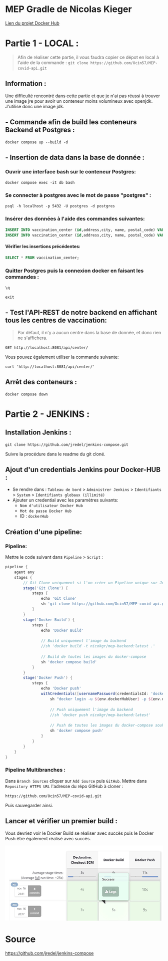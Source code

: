 # MEP Gradle de Nicolas Kieger
 
[Lien du projet Docker Hub](https://hub.docker.com/r/nicokgr/mep-backend)

# Partie 1 - LOCAL :

> Afin de réaliser cette partie, il vous faudra copier ce dépot en local à l'aide de la commande : `git clone https://github.com/Ocin57/MEP-covid-api.git`

## Information :
Une difficulté rencontré dans cette partie et que je n'ai pas réussi à trouver une image jre pour avoir un conteneur moins volumineux avec openjdk. J'utilise donc une image jdk.

## - Commande afin de build les conteneurs Backend et Postgres :

```shell
docker compose up --build -d
```

## - Insertion de data dans la base de donnée :
### Ouvrir une interface bash sur le conteneur Postgres:

```shell
docker compose exec -it db bash
```

### Se connecter à postgres avec le mot de passe "postgres" :

```shell
psql -h localhost -p 5432 -U postgres -d postgres
```

### Insérer des données à l'aide des commandes suivantes:

```sql
INSERT INTO vaccination_center (id,address,city, name, postal_code) VALUES (1, '5 rue du poisson','Paris','Centre de Paris','75000');
INSERT INTO vaccination_center (id,address,city, name, postal_code) VALUES (2, '2 rue de Brabois','Nancy','Centre de Nancy','54000');
```

#### Vérifier les insertions précédentes: 

```sql
SELECT * FROM vaccination_center;
```

### Quitter Postgres puis la connexion docker en faisant les commandes : 

```shell
\q
```
```shell
exit
```

## - Test l'API-REST de notre backend en affichant tous les centres de vaccination:

> Par défaut, il n'y a aucun centre dans la base de donnée, et donc rien ne s'affichera.

```
GET http://localhost:8081/api/center/
```

Vous pouvez également utiliser la commande suivante:

```shell
curl 'http://localhost:8081/api/center/'
```

## Arrêt des conteneurs :

```shell
docker compose down
```


# Partie 2 - JENKINS :

## Installation Jenkins :
```shell
git clone https://github.com/jredel/jenkins-compose.git
```
Suivre la procédure dans le readme du git cloné.

## Ajout d'un credentials Jenkins pour Docker-HUB :
- Se rendre dans :
``Tableau de bord`` > ``Administrer Jenkins`` > ``Identifiants`` > ``System`` > ``Identifiants globaux (illimité)``
- Ajouter un credential avec les paramètres suivants:
    - ``Nom d'utilisateur Docker Hub``
    - ``Mot de passe Docker Hub``
    - ID : ``dockerHub``

## Création d'une pipeline:
### Pipeline:
Mettre le code suivant dans ``Pipeline`` > ``Script`` :
```groovy
pipeline {
    agent any
    stages {   
        // Git Clone uniquement si l'on créer un Pipeline unique sur Jenkins
        stage('Git Clone') {
            steps {
                echo 'Git Clone'
                sh 'git clone https://github.com/Ocin57/MEP-covid-api.git'
            }
        }  
        stage('Docker Build') {
            steps {
                echo 'Docker Build'

                // Build uniquement l'image du backend 
                //sh 'docker build -t nicokgr/mep-backend:latest .'

                // Build de toutes les images du docker-compose
                sh 'docker compose build'
            }
        }
        stage('Docker Push') {
            steps {
                echo 'Docker push'
                withCredentials([usernamePassword(credentialsId: 'dockerHub', passwordVariable: 'dockerHubPassword', usernameVariable: 'dockerHubUser')]) {
                    sh "docker login -u ${env.dockerHubUser} -p ${env.dockerHubPassword}"

                    // Push uniquement l'image du backend
                    //sh 'docker push nicokgr/mep-backend:latest'

                    // Push de toutes les images du docker-compose souhaitées
                    sh 'docker compose push'
                }
            }
        }
    }
}
```

### Pipeline Multibranches :

Dans ``Branch Sources`` cliquer sur ``Add Source`` puis ``GitHub``.
Mettre dans ``Repository HTTPS URL`` l'adresse du répo GitHub à cloner : 
```
https://github.com/Ocin57/MEP-covid-api.git
```
Puis sauvegarder ainsi.

## Lancer et vérifier un premier build :
Vous devriez voir le Docker Build se réaliser avec succès puis le Docker Push être également réalisé avec succès.

![build succes](./images/jenkins_succes.jpg)

# Source
https://github.com/jredel/jenkins-compose
